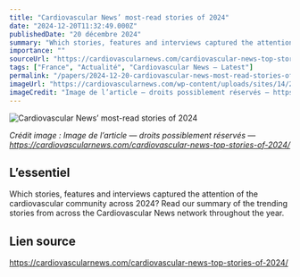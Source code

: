 ```yaml
---
title: "Cardiovascular News’ most-read stories of 2024"
date: "2024-12-20T11:32:49.000Z"
publishedDate: "20 décembre 2024"
summary: "Which stories, features and interviews captured the attention of the cardiovascular community across 2024? Read our summary of the trending stories from across the Cardiovascular News network throughout the year."
importance: ""
sourceUrl: "https://cardiovascularnews.com/cardiovascular-news-top-stories-of-2024/"
tags: ["France", "Actualité", "Cardiovascular News — Latest"]
permalink: "/papers/2024-12-20-cardiovascular-news-most-read-stories-of-2024"
imageUrl: "https://cardiovascularnews.com/wp-content/uploads/sites/14/2023/12/Top_10_web_graphic_v1_new.jpg"
imageCredit: "Image de l’article — droits possiblement réservés — https://cardiovascularnews.com/cardiovascular-news-top-stories-of-2024/"
---
```


![Cardiovascular News’ most-read stories of 2024](https://cardiovascularnews.com/wp-content/uploads/sites/14/2023/12/Top_10_web_graphic_v1_new.jpg)

*Crédit image : Image de l’article — droits possiblement réservés — https://cardiovascularnews.com/cardiovascular-news-top-stories-of-2024/*

## L’essentiel

Which stories, features and interviews captured the attention of the cardiovascular community across 2024? Read our summary of the trending stories from across the Cardiovascular News network throughout the year.

## Lien source

https://cardiovascularnews.com/cardiovascular-news-top-stories-of-2024/
